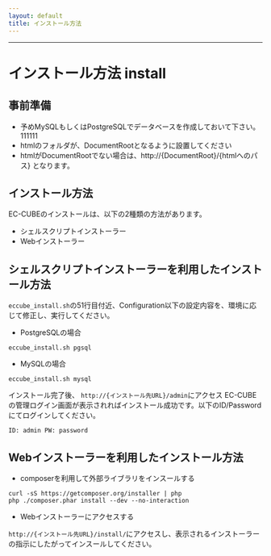 ```yaml
---
layout: default
title: インストール方法
---
```


---

# インストール方法 install

## 事前準備

- 予めMySQLもしくはPostgreSQLでデータベースを作成しておいて下さい。111111
- htmlのフォルダが、DocumentRootとなるように設置してください
- htmlがDocumentRootでない場合は、http://{DocumentRoot}/{htmlへのパス} となります。

## インストール方法

EC-CUBEのインストールは、以下の2種類の方法があります。

- シェルスクリプトインストーラー
- Webインストーラー

## シェルスクリプトインストーラーを利用したインストール方法

`eccube_install.sh`の51行目付近、Configuration以下の設定内容を、環境に応じて修正し、実行してください。

- PostgreSQLの場合

```
eccube_install.sh pgsql
```

- MySQLの場合

```
eccube_install.sh mysql
```

インストール完了後、 `http://{インストール先URL}/admin`にアクセス
EC-CUBEの管理ログイン画面が表示されればインストール成功です。以下のID/Passwordにてログインしてください。

`ID: admin PW: password`

## Webインストーラーを利用したインストール方法

- composerを利用して外部ライブラリをインスールする

```
curl -sS https://getcomposer.org/installer | php
php ./composer.phar install --dev --no-interaction
```

- Webインストーラーにアクセスする

`http://{インストール先URL}/install/`にアクセスし、表示されるインストーラーの指示にしたがってインスールしてください。




